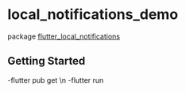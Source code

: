 # local_notifications_demo

package
[flutter_local_notifications](https://pub.dev/packages/flutter_local_notifications)


## Getting Started

-flutter pub get \n
-flutter run
